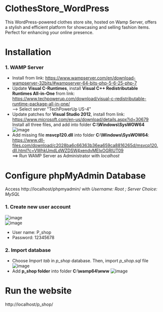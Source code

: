 # ClothesStore_WordPress
This WordPress-powered clothes store site, hosted on Wamp Server, offers a stylish and efficient platform for showcasing and selling fashion items. Perfect for enhancing your online presence.

# Installation
### 1. WAMP Server
   * Install from link: https://www.wampserver.com/en/download-wampserver-32bits/#wampserver-64-bits-php-5-6-25-php-7
   * Update **Visual C-Runtimes**, install **Visual C++ Redistributable Runtimes All-in-One** from link: https://www.techpowerup.com/download/visual-c-redistributable-runtime-package-all-in-one/
     <br/>--> Select server "TechPowerUp US-4"
   * Update patches for **Visual Studio 2012**, install from link: https://www.microsoft.com/en-us/download/details.aspx?id=30679
     <br/> Install all three files, and add into folder **C:\Windows\SysWOW64**<br/>
     ![image](https://github.com/user-attachments/assets/5b30fb13-7ee0-4ebc-99d7-34d853e909d9)
   * Add missing file **msvcp120.dll** into folder **C:\Windows\SysWOW64**: https://www.dll-files.com/download/c2028ba6c66363b36ea659ca8816265d/msvcp120.dll.html?c=VWhkUmdLdWZDSW4xendvMEIxOGRlUT09
<br/>==> Run WAMP Server as Administrator with *localhost*

# Configure phpMyAdmin Database
Access http://localhost/phpmyadmin/ with *Username: Root ; Server Choice: MySQL*
### 1. Create new user account
  ![image](https://github.com/user-attachments/assets/4da597c0-8e9b-44e9-ba42-e01e39a6ba3a)
<br/>
  ![image](https://github.com/user-attachments/assets/adc949f2-8445-4251-98d7-796a23d50528)
<br/>
  * User name: P_shop
  * Password: 12345678
    
### 2. Import database
  * Choose *Import tab* in *p_shop* database. Then, import *p_shop.sql* file
![image](https://github.com/user-attachments/assets/63672b89-00cd-403e-8295-4c0ea54aeb88)
  * Add **p_shop folder** into folder **C:\wamp64\www**
![image](https://github.com/user-attachments/assets/4421eca6-8560-4ebe-b8fe-7c01d75f6876)

# Run the website
http://localhost/p_shop/
